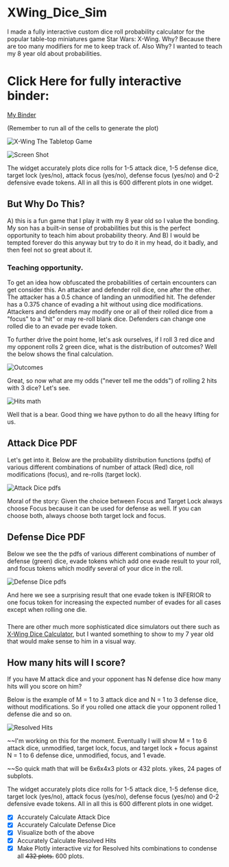 # XWing_Dice_Sim

I made a fully interactive custom dice roll probability calculator for the popular table-top miniatures game Star Wars: X-Wing. Why? Because there are too many modifiers for me to keep track of. Also Why? I wanted to teach my 8 year old about probabilities.

# Click Here for fully interactive binder:
[My Binder](https://mybinder.org/v2/gh/m-0day/XWing_Dice_Sim/master)

(Remember to run all of the cells to generate the plot)

![X-Wing The Tabletop Game](/swz-logotreatment2.png)

![Screen Shot](/Capture.PNG)



The widget accurately plots dice rolls for 1-5 attack dice, 1-5 defense dice, target lock (yes/no), attack focus (yes/no), defense focus (yes/no) and 0-2 defensive evade tokens. All in all this is 600 different plots in one widget.

## But Why Do This?

A) this is a fun game that I play it with my 8 year old so I value the bonding. My son has a built-in sense of probabilities but this is the perfect opportunity to teach him about probability theory. And 
B) I would be tempted forever do this anyway but try to do it in my head, do it badly, and then feel not so great about it.

### Teaching opportunity.

To get an idea how obfuscated the probabilities of certain encounters can get consider this.
An attacker and defender roll dice, one after the other.
The attacker has a 0.5 chance of landing an unmodified hit.
The defender has a 0.375 chance of evading a hit without using dice modifications.
Attackers and defenders may modify one or all of their rolled dice from a "focus" to a "hit" or may re-roll blank dice. Defenders can change one rolled die to an evade per evade token.

To further drive the point home, let's ask ourselves, if I roll 3 red dice and my opponent rolls 2 green dice, what is the distribution of outcomes? Well the below shows the final calculation.

![Outcomes](/counting.jpg)

Great, so now what are my odds ("never tell me the odds") of rolling 2 hits with 3 dice? Let's see.

![Hits math](/hits_pdf.jpg)

Well that is a bear. Good thing we have python to do all the heavy lifting for us.

## Attack Dice PDF
Let's get into it. Below are the probability distribution functions (pdfs) of various different combinations of number of attack (Red) dice, roll modifications (focus), and re-rolls (target lock).

![Attack Dice pdfs](/Figure_1.png)

Moral of the story: Given the choice between Focus and Target Lock always choose Focus because it can be used for defense as well. If you can choose both, always choose both target lock and focus.

## Defense Dice PDF
Below we see the the pdfs of various different combinations of number of defense (green) dice, evade tokens which add one evade result to your roll, and focus tokens which modify several of your dice in the roll.

![Defense Dice pdfs](/Figure_2.png)

And here we see a surprising result that one evade token is INFERIOR to one focus token for increasing the expected number of evades for all cases except when rolling one die.

###
There are other much more sophisticated dice simulators out there such as [X-Wing Dice Calculator](http://xwing.gateofstorms.net/2/multi/), but I wanted something to show to my 7 year old that would make sense to him in a visual way.

## How many hits will I score?
If you have M attack dice and your opponent has N defense dice how many hits will you score on him?

Below is the example of M = 1 to 3 attack dice and N = 1 to 3 defense dice, without modifications. So if you rolled one attack die your opponent rolled 1 defense die and so on.

![Resolved Hits](/Figure_3.png)

~~I'm working on this for the moment. Eventually I will show M = 1 to 6 attack dice, unmodified, target lock, focus, and target lock + focus against N = 1 to 6 defense dice, unmodified, focus, and 1 evade.

~~So quick math that will be 6x6x4x3 plots or 432 plots. yikes, 24 pages of subplots.

The widget accurately plots dice rolls for 1-5 attack dice, 1-5 defense dice, target lock (yes/no), attack focus (yes/no), defense focus (yes/no) and 0-2 defensive evade tokens. All in all this is 600 different plots in one widget.

- [x] Accurately Calculate Attack Dice
- [x] Accurately Calculate Defense Dice
- [x] Visualize both of the above
- [x] Accurately Calculate Resolved Hits
- [x] Make Plotly interactive viz for Resolved hits combinations to condense all ~~432 plots.~~ 600 plots.
